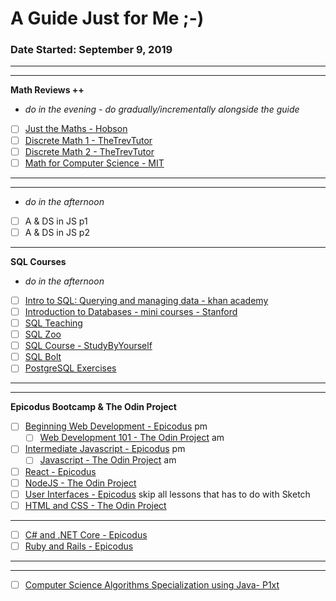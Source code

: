 # A Guide Just for Me ;-)
### Date Started: September 9, 2019
---
---
**Math Reviews ++**
- _do in the evening - do gradually/incrementally alongside the guide_
- [ ]  [Just the Maths - Hobson](https://archive.uea.ac.uk/jtm/contents.htm) 
- [ ]  [Discrete Math 1 - TheTrevTutor](https://www.youtube.com/playlist?list=PLDDGPdw7e6Ag1EIznZ-m-qXu4XX3A0cIz)
- [ ]  [Discrete Math 2 - TheTrevTutor](https://www.youtube.com/playlist?list=PLDDGPdw7e6Aj0amDsYInT_8p6xTSTGEi2)
- [ ]  [Math for Computer Science - MIT](https://www.youtube.com/playlist?list=PLUl4u3cNGP60UlabZBeeqOuoLuj_KNphQ)
---
---
- _do in the afternoon_
- [ ]  A & DS in JS p1
- [ ]  A & DS in JS p2
---
**SQL Courses**
- _do in the afternoon_
- [ ]  [Intro to SQL: Querying and managing data - khan academy](https://www.khanacademy.org/computing/computer-programming/sql)
- [ ]  [Introduction to Databases - mini courses - Stanford](https://lagunita.stanford.edu/courses/DB/2014/SelfPaced/about)
- [ ]  [SQL Teaching](https://www.sqlteaching.com/)
- [ ]  [SQL Zoo](https://sqlzoo.net/)
- [ ]  [SQL Course - StudyByYourself](http://studybyyourself.com/seminar/sql/course/?lang=en)
- [ ]  [SQL Bolt](https://sqlbolt.com/)
- [ ]  [PostgreSQL Exercises](https://pgexercises.com/)
---
---
**Epicodus Bootcamp & The Odin Project**
- [ ]  [Beginning Web Development - Epicodus](https://www.learnhowtoprogram.com/introduction-to-programming) pm
    - [ ]  [Web Development 101 - The Odin Project](https://www.theodinproject.com/courses/web-development-101) am
- [ ]  [Intermediate Javascript - Epicodus](https://www.learnhowtoprogram.com/intermediate-javascript) pm
    - [ ]  [Javascript - The Odin Project](https://www.theodinproject.com/courses/javascript) am
- [ ]  [React - Epicodus](https://www.learnhowtoprogram.com/react)
- [ ]  [NodeJS - The Odin Project](https://www.theodinproject.com/courses/nodejs)
- [ ]  [User Interfaces - Epicodus](https://www.learnhowtoprogram.com/user-interfaces) skip all lessons that has to do with Sketch
- [ ]  [HTML and CSS - The Odin Project](https://www.theodinproject.com/courses/html5-and-css3)
---
- [ ]  [C# and .NET Core - Epicodus](https://www.learnhowtoprogram.com/c-and-net)
- [ ]  [Ruby and Rails - Epicodus](https://www.learnhowtoprogram.com/ruby-and-rails)
---
---
- [ ]  [Computer Science Algorithms Specialization using Java- P1xt](https://github.com/P1xt/p1xt-guides/blob/master/specializations/algorithms.md)

